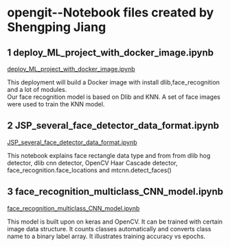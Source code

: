 # opengit--Notebook files created by Shengping Jiang
## 1 deploy_ML_project_with_docker_image.ipynb
<a href="deploy_ML_project_with_docker_image.ipynb">deploy_ML_project_with_docker_image.ipynb</a>
<p>This deployment will build a Docker image with install dlib,face_recognition and a lot of modules.<br>
Our face recognition model is based on Dlib and KNN. A set of face images were used to train the KNN model.</p>

## 2 JSP_several_face_detector_data_format.ipynb
<a href="JSP_several_face_detector_data_format.ipynb">JSP_several_face_detector_data_format.ipynb</a>
<p>This notebook explains face rectangle data type and from from dlib hog detector, dlib cnn detector, OpenCV Haar Cascade detector, face_recognition.face_locations and
mtcnn.detect_faces() </p>

## 3 face_recognition_multiclass_CNN_model.ipynb
<a href="face_recognition_multiclass_CNN_model.ipynb">face_recognition_multiclass_CNN_model.ipynb</a>
<p>This model is built upon on keras and OpenCV. It can be trained with certain image data structure. It counts classes automatically and converts class name to a binary label array. It illustrates training accuracy vs epochs.</p>
